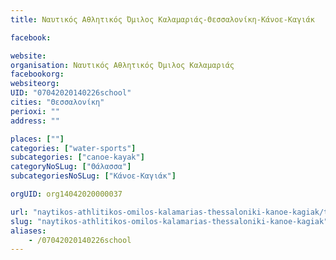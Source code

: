 ```yaml
---
title: Ναυτικός Αθλητικός Όμιλος Καλαμαριάς-Θεσσαλονίκη-Κάνοε-Καγιάκ

facebook:

website:
organisation: Ναυτικός Αθλητικός Όμιλος Καλαμαριάς
facebookorg:
websiteorg:
UID: "07042020140226school"
cities: "Θεσσαλονίκη"
perioxi: ""
address: ""

places: [""]
categories: ["water-sports"]
subcategories: ["canoe-kayak"]
categoryNoSLug: ["Θάλασσα"]
subcategoriesNoSLug: ["Κάνοε-Καγιάκ"]

orgUID: org14042020000037

url: "naytikos-athlitikos-omilos-kalamarias-thessaloniki-kanoe-kagiak/thessaloniki//"
slug: "naytikos-athlitikos-omilos-kalamarias-thessaloniki-kanoe-kagiak"
aliases:
    - /07042020140226school
---
```





